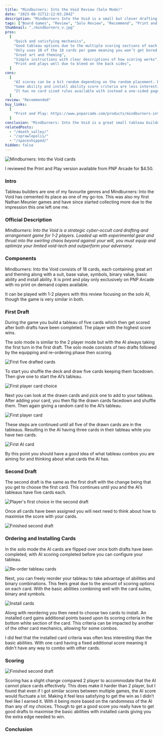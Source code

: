 ```yaml
---
title: "Mindburners: Into the Void Review (Solo Mode)"
date: "2023-08-31T12:12:03.284Z"
description: "Mindburners Into the Void is a small but clever drafting tableau builder."
tags: ["Board Games", "Review", "Solo Review", "Recommend", "Print and Play"]
thumbnail: "./mindburners_v.jpg"
pros:
  [
    "Quick and satisfying mechanics",
    "Good tableau options due to the multiple scoring sections of each card",
    "Only uses 10 of the 18 cards per game meaning you won’t get bored by seeing the same options repeatedly",
    "Great art and theming",
    "Simple instructions with clear descriptions of how scoring works",
    "Print and plays well due to bleed on the back sides",
  ]
cons:
  [
    "AI scores can be a bit random depending on the random placement. Even with using all of the installation abilities it can fluctuate in score by 20 to 30 points",
    "Some ability and install ability score criteria are less interesting than others",
    "It has no card sized rules available with instead a one-sided page with rules",
  ]
review: "Recommended"
buy_links:
  [
    "Print and Play: https://www.pnparcade.com/products/mindburners-into-the-void",
  ]
conclusion: "Mindburners: Into the Void is a great small tableau builder with fantastic art and satisfying scoring mechanics. The games are quick and always get me playing multiple times in a row. Though the solo AI difficulty has high variance resulting in less satisfying wins."
relatedPosts:
  - "/death_valley/"
  - "/sprawlopolis/"
  - "/spaceshipped/"
hidden: false
---
```


![Mindburners: Into the Void cards](./mindburners_v.jpg)

I reviewed the Print and Play version available from PNP Arcade for $4.50.

### Intro

Tableau builders are one of my favourite genres and Mindburners: Into the Void has cemented its place as one of my go-tos. This was also my first Nathan Meunier games and have since started collecting more due to the impression this one left one me.

### Official Description

_Mindburners: Into the Void is a strategic cyber-occult card drafting and arrangement game for 1-2 players. Loaded up with experimental gear and thrust into the swirling chaos beyond against your will, you must equip and optimize your limited void-tech and outperform your adversary._

### Components

Mindburners: Into the Void consists of 18 cards, each containing great art and theming along with a suit, base value, symbols, binary value, basic ability and install ability. It is print and play only exclusively on PNP Arcade with no print on demand copies available.

It can be played with 1-2 players with this review focusing on the solo AI, though the game is very similar in both.

### First Draft

During the game you build a tableau of five cards which then get scored after both drafts have been completed. The player with the highest score wins.

The solo mode is similar to the 2 player mode but with the AI always taking the first turn in the first draft. The solo mode consists of two drafts followed by the equipping and re-ordering phase then scoring.

![First five drafted cards](./mindburners_v_5_facedown.jpg)

To start you shuffle the deck and draw five cards keeping them facedown. Then give one to start the AI’s tableau.

![First player card choice](./mindburners_v_first_player_choice.jpg)

Next you can look at the drawn cards and pick one to add to your tableau. After adding your card, you then flip the drawn cards facedown and shuffle them. Then again giving a random card to the AI’s tableau.

![First player card](./mindburners_v_first_cards.jpg)

These steps are continued until all five of the drawn cards are in the tableaus. Resulting in the AI having three cards in their tableau while you have two cards.

![First AI card](./mindburners_v_first_draft.jpg)

By this point you should have a good idea of what tableau combos you are aiming for and thinking about what cards the AI has.

### Second Draft

The second draft is the same as the first draft with the change being that you get to choose the first card. This continues until you and the AI’s tableaus have five cards each.

![Player's first choice in the second draft](./mindburners_v_second_draft_first_choice.jpg)

Once all cards have been assigned you will next need to think about how to maximise the score with your cards.

![Finished second draft](./mindburners_v_finish_second_draft.jpg)

### Ordering and Installing Cards

In the solo mode the AI cards are flipped over once both drafts have been completed, with AI scoring completed before you can configure your tableau.

![Re-order tableau cards](./mindburners_v_order.jpg)

Next, you can freely reorder your tableau to take advantage of abilities and binary combinations. This feels great due to the amount of scoring options on each card. With the basic abilities combining well with the card suites, binary and symbols.

![Install cards](./mindburners_v_install.jpg)

Along with reordering you then need to choose two cards to install. An installed card gains additional points based upon its scoring criteria in the bottom white section of the card. This criteria can be impacted by another of the other card mechanics, allowing for some combos.

I did feel that the installed card criteria was often less interesting than the basic abilities. With one card having a fixed additional score meaning it didn't have any way to combo with other cards.

### Scoring

![Finished second draft](./mindburners_v_score_ai.jpg)

Scoring has a slight change compared 2 player to accommodate that the AI cannot place cards effectively. This does make it harder than 2 player, but I found that even if I got similar scores between multiple games, the AI score would fluctuate a lot. Making it feel less satisfying to get the win as I didn’t feel like I earned it. With it being more based on the randomness of the AI than any of my choices. Though to get a good score you really have to get good drafts to maximise the basic abilities with installed cards giving you the extra edge needed to win.

### Conclusion
